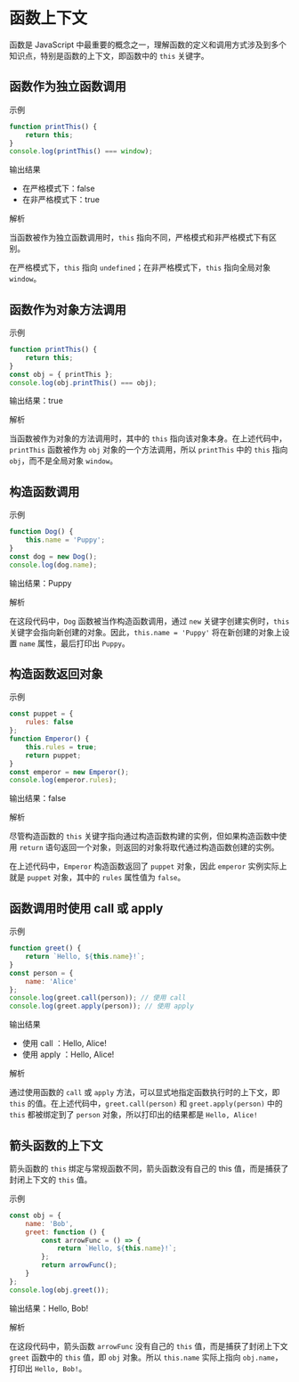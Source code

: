 # 函数上下文

函数是 JavaScript 中最重要的概念之一，理解函数的定义和调用方式涉及到多个知识点，特别是函数的上下文，即函数中的 `this` 关键字。

## 函数作为独立函数调用

示例

```javascript
function printThis() {
    return this;
}
console.log(printThis() === window);
```

输出结果

- 在严格模式下：false
- 在非严格模式下：true

解析

当函数被作为独立函数调用时，`this` 指向不同，严格模式和非严格模式下有区别。

在严格模式下，`this` 指向 `undefined`；在非严格模式下，`this` 指向全局对象 `window`。

## 函数作为对象方法调用

示例

```javascript
function printThis() {
    return this;
}
const obj = { printThis };
console.log(obj.printThis() === obj);
```

输出结果：true

解析

当函数被作为对象的方法调用时，其中的 `this` 指向该对象本身。在上述代码中，`printThis` 函数被作为 `obj` 对象的一个方法调用，所以 `printThis` 中的 `this` 指向 `obj`，而不是全局对象 `window`。

## 构造函数调用

示例

```javascript
function Dog() {
    this.name = 'Puppy';
}
const dog = new Dog();
console.log(dog.name);
```

输出结果：Puppy

解析

在这段代码中，`Dog` 函数被当作构造函数调用，通过 `new` 关键字创建实例时，`this` 关键字会指向新创建的对象。因此，`this.name = 'Puppy'` 将在新创建的对象上设置 `name` 属性，最后打印出 `Puppy`。

## 构造函数返回对象

示例

```javascript
const puppet = {
    rules: false
};
function Emperor() {
    this.rules = true;
    return puppet;
}
const emperor = new Emperor();
console.log(emperor.rules);
```

输出结果：false

解析

尽管构造函数的 `this` 关键字指向通过构造函数构建的实例，但如果构造函数中使用 `return` 语句返回一个对象，则返回的对象将取代通过构造函数创建的实例。

在上述代码中，`Emperor` 构造函数返回了 `puppet` 对象，因此 `emperor` 实例实际上就是 `puppet` 对象，其中的 `rules` 属性值为 `false`。

## 函数调用时使用 call 或 apply

示例

```javascript
function greet() {
    return `Hello, ${this.name}!`;
}
const person = {
    name: 'Alice'
};
console.log(greet.call(person)); // 使用 call
console.log(greet.apply(person)); // 使用 apply
```

输出结果

- 使用 call ：Hello, Alice!
- 使用 apply ：Hello, Alice!

解析

通过使用函数的 `call` 或 `apply` 方法，可以显式地指定函数执行时的上下文，即 `this` 的值。在上述代码中，`greet.call(person)` 和 `greet.apply(person)` 中的 `this` 都被绑定到了 `person` 对象，所以打印出的结果都是 `Hello, Alice!`

## 箭头函数的上下文

箭头函数的 `this` 绑定与常规函数不同，箭头函数没有自己的 this 值，而是捕获了封闭上下文的 `this` 值。

示例

```javascript
const obj = {
    name: 'Bob',
    greet: function () {
        const arrowFunc = () => {
            return `Hello, ${this.name}!`;
        };
        return arrowFunc();
    }
};
console.log(obj.greet());
```

输出结果：Hello, Bob!

解析

在这段代码中，箭头函数 `arrowFunc` 没有自己的 `this` 值，而是捕获了封闭上下文 `greet` 函数中的 `this` 值，即 `obj` 对象。所以 `this.name` 实际上指向 `obj.name`，打印出 `Hello, Bob!`。
